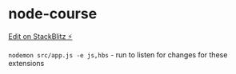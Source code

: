 # node-course

[Edit on StackBlitz ⚡️](https://stackblitz.com/edit/node-54tmqy)

`nodemon src/app.js -e js,hbs` - run to listen for changes for these extensions